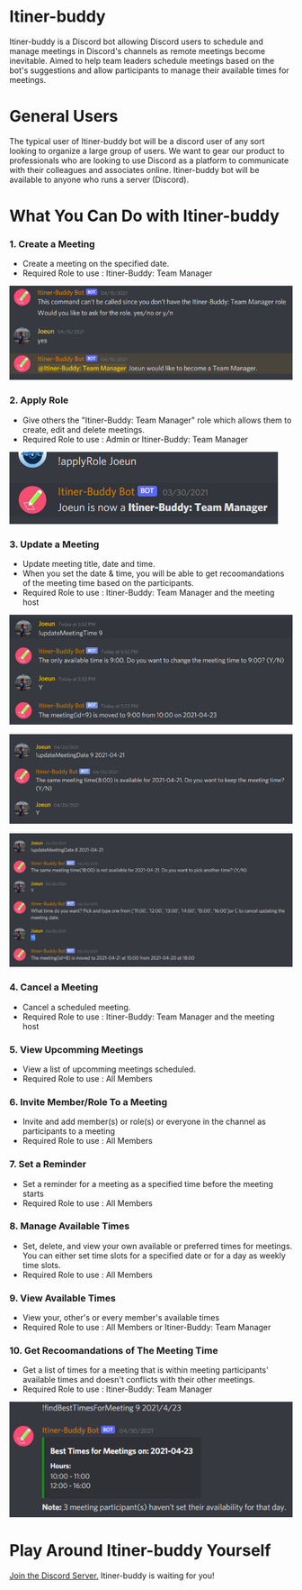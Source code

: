 # Itiner-buddy
Itiner-buddy is a Discord bot allowing Discord users to schedule and manage meetings in Discord's channels as remote meetings become inevitable. Aimed to help team leaders schedule meetings based on the bot's suggestions and allow participants to manage their available times for meetings.

# General Users
The typical user of Itiner-buddy bot will be a discord user of any sort looking to organize a large group of users. We want to gear our product to professionals who are looking to use Discord as a platform to communicate with their colleagues and associates online. Itiner-buddy bot will be available to anyone who runs a server (Discord).

# What You Can Do with Itiner-buddy

<h3>1. Create a Meeting</h3>

- Create a meeting on the specified date.
- Required Role to use : Itiner-Buddy: Team Manager

![i1](screen-captures/request-manager-role.PNG)

<h3>2. Apply Role</h3>

- Give others the "Itiner-Buddy: Team Manager" role which allows them to create, edit and delete meetings.
- Required Role to use : Admin or Itiner-Buddy: Team Manager

![i2](screen-captures/apply-role.PNG)

<h3>3. Update a Meeting</h3>

- Update meeting title, date and time.
- When you set the date & time, you will be able to get recoomandations of the meeting time based on the participants.
- Required Role to use : Itiner-Buddy: Team Manager and the meeting host

![i3](screen-captures/updateMeetingTime.PNG)

![i3](screen-captures/updateMeetingDate-timeAvail.PNG)

![i3](screen-captures/updateMeetingDate-timeNotAvail.PNG)

<h3>4. Cancel a Meeting</h3>

- Cancel a scheduled meeting.
- Required Role to use : Itiner-Buddy: Team Manager and the meeting host

<h3>5. View Upcomming Meetings</h3>

- View a list of upcomming meetings scheduled.
- Required Role to use : All Members

<h3>6. Invite Member/Role To a Meeting</h3>

- Invite and add member(s) or role(s) or everyone in the channel as participants to a meeting
- Required Role to use : All Members

<h3>7. Set a Reminder</h3>

- Set a reminder for a meeting as a specified time before the meeting starts
- Required Role to use : All Members

<h3>8. Manage Available Times</h3>

- Set, delete, and view your own available or preferred times for meetings. You can either set time slots for a specified date or for a day as weekly time slots.
- Required Role to use : All Members

<h3>9. View Available Times</h3>

- View your, other's or every member's available times
- Required Role to use : All Members or Itiner-Buddy: Team Manager

<h3>10. Get Recoomandations of The Meeting Time</h3>

- Get a list of times for a meeting that is within meeting participants' available times and doesn't conflicts with their other meetings.
- Required Role to use : Itiner-Buddy: Team Manager

![i3](screen-captures/find-best-time.PNG)

# Play Around Itiner-buddy Yourself
[Join the Discord Server.](https://discord.gg/3ESCGGRZ) Itiner-buddy is waiting for you!

